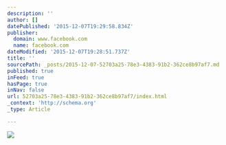 ```yaml
---
description: ''
author: []
datePublished: '2015-12-07T19:29:58.834Z'
publisher:
  domain: www.facebook.com
  name: facebook.com
dateModified: '2015-12-07T19:28:51.737Z'
title: ''
sourcePath: _posts/2015-12-07-52703a25-78e3-4383-91b2-362ce8b97af7.md
published: true
inFeed: true
hasPage: true
inNav: false
url: 52703a25-78e3-4383-91b2-362ce8b97af7/index.html
_context: 'http://schema.org'
_type: Article

---
```

![](https://scontent.fsnc1-1.fna.fbcdn.net/hphotos-xtp1/v/t1.0-9/12235094_10153762466603270_4843374461440427447_n.jpg?oh=324adefe7eda2e7cb96e4b99c5c4e296&oe=56DFEF02)